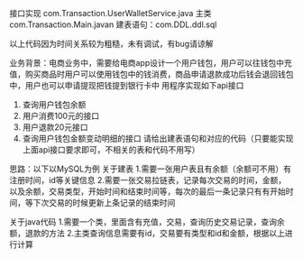 接口实现 com.Transaction.UserWalletService.java
主类 com.Transaction.Main.javan
建表语句：com.DDL.ddl.sql

以上代码因为时间关系较为粗糙，未有调试，有bug请谅解


业务背景：电商业务中，需要给电商app设计一个用户钱包，用户可以往钱包中充值，购买商品时用户可以使用钱包中的钱消费，商品申请退款成功后钱会退回钱包中，用户也可以申请提现把钱提到银行卡中
用程序实现如下api接口
 1.  查询用户钱包余额
2. 用户消费100元的接口
3. 用户退款20元接口
4. 查询用户钱包金额变动明细的接口
请给出建表语句和对应的代码（只要能实现上面api接口要求即可，不相关的表和代码不用写）

思路：以下以MySQL为例
关于建表
1.需要一张用户表且有余额（余额可不用）有注册时间，id等关键信息
2.需要一张交易拉链表，记录每次交易的时间，金额，以及余额，交易类型，开始时间和结束时间等，每次的最后一条记录只有有开始时间，等下次交易的时候更新上条记录的结束时间

关于java代码
1.需要一个类，里面含有充值，交易，查询历史交易记录，查询余额，退款的方法
2.主类查询信息需要有id，交易要有类型和id和金额，根据以上进行计算
